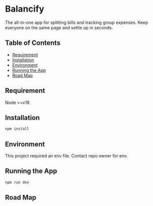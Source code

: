 # Balancify

The all-in-one app for splitting bills and tracking group expenses. Keep everyone on the same page and settle up in seconds.

## Table of Contents

- [Requirement](#requirement)
- [Installation](#installation)
- [Environment](#environment)
- [Running the App](#running-the-app)
- [Road Map](#road-map)

## Requirement

Node >=v18

## Installation

```bash
npm install
```

## Environment

This project required an env file. Contact repo owner for env.

## Running the App

```bash
npm run dev
```

## Road Map
